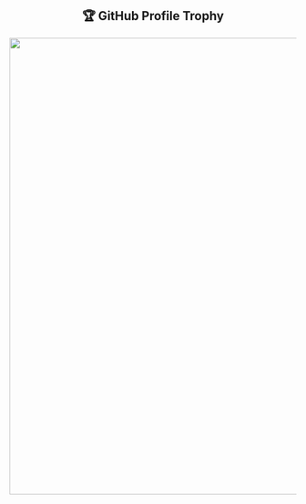 <!-- GitHub Profile Trophy -->
<h2 align="center">🏆 GitHub Profile Trophy</h2>
<p align="center">
  <a href="https://github.com/ryo-ma/github-profile-trophy">
    <img width=800 src="https://github-profile-trophy.vercel.app/?username=XXXFQ&column=9&theme=onedark&no-frame=true"/>
  </a>
</p>

<!-- GitHub Stats >
<h2 align="center">GitHub Stats</h2>
<div align="center">
  <img height="170" src="https://github-readme-stats-phi-green-33.vercel.app/api?username=XXXFQ&theme=onedark&count_private=true&include_all_commits=true&show_icons=true" />
  <img src="https://github-readme-stats-phi-green-33.vercel.app/api/top-langs/?username=XXXFQ&theme=onedark&layout=compact" />
</div -->
